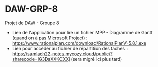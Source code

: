 # DAW-GRP-8
Projet de DAW - Groupe 8

- Lien de l'application pour lire un fichier MPP - Diagramme de Gantt (quand on à pas Microsoft Project) : https://www.rationalplan.com/download/RationalPlanV-5.8.1.exe
- Lien pour accèder au fichier de répartition des taches : https://samlach22-notes.mycozy.cloud/public/?sharecode=IG3DaXXKCXXj (sera migré ici plus tard)
